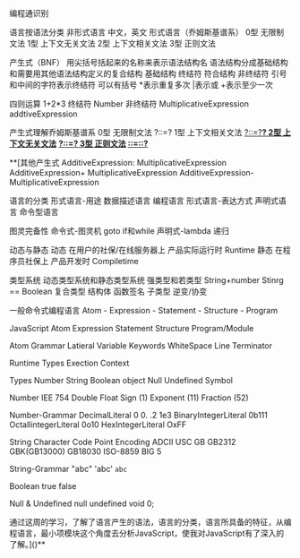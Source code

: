 编程通识别

语言按语法分类 非形式语言 中文，英文 形式语言（乔姆斯基谱系） 0型 无限制文法 1型 上下文无关文法 2型 上下文相关文法 3型 正则文法

产生式（BNF） 用尖括号括起来的名称来表示语法结构名 语法结构分成基础结构和需要用其他语法结构定义的复合结构 基础结构 终结符 符合结构 非终结符 引号和中间的字符表示终结符 可以有括号 *表示重复多次 |表示或 +表示至少一次

四则运算 1+2*3 终结符 Number 非终结符 MultiplicativeExpression addtiveExpression

产生式理解乔姆斯基谱系 0型 无限制文法 ?::=? 1型 上下文相关文法 [?::=?**? 2型 上下文无关文法**]() **[?::=? 3型 正则文法]() [::=]()[]()[::?]()[]()**

**[其他产生式 AdditiveExpression: MultiplicativeExpression AdditiveExpression+ MultiplicativeExpression AdditiveExpression- MultiplicativeExpression

语言的分类 形式语言-用途 数据描述语言 编程语言 形式语言-表达方式 声明式语言 命令型语言

图灵完备性 命令式-图灵机 goto if和while 声明式-lambda 递归

动态与静态 动态 在用户的社保/在线服务器上 产品实际运行时 Runtime 静态 在程序员社保上 产品开发时 Compiletime

类型系统 动态类型系统和静态类型系统 强类型和若类型 String+number Stinrg == Boolean 复合类型 结构体 函数签名 子类型 逆变/协变

一般命令式编程语言 Atom - Expression - Statement - Structure - Program

JavaScript Atom Expression Statement Structure Program/Module

Atom Grammar Latieral Variable Keywords WhiteSpace Line Terminator

Runtime Types Exection Context

Types Number String Boolean object Null Undefined Symbol

Number IEE 754 Double Float Sign (1) Exponent (11) Fraction (52)

Number-Grammar DecimalLiteral 0 0. .2 1e3 BinaryIntegerLiteral 0b111 OctallintegerLiteral 0o10 HexIntegerLiteral OxFF

String Character Code Point Encoding ADCII USC GB GB2312 GBK(GB13000) GB18030 ISO-8859 BIG 5

String-Grammar "abc" 'abc' `abc`

Boolean true false

Null & Undefined null undefined void 0;

通过这周的学习，了解了语言产生的语法，语言的分类，语言所具备的特征，从编程语言，最小项模块这个角度去分析JavaScript，使我对JavaScript有了深入的了解。]()**
